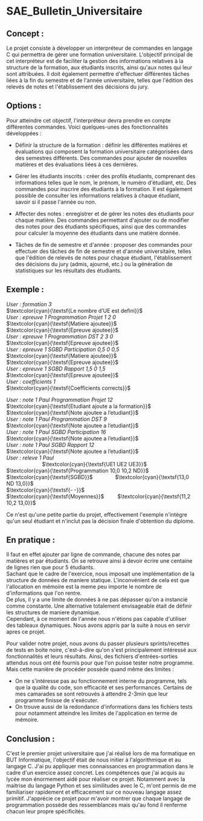 # SAE_Bulletin_Universitaire


Concept :
-

Le projet consiste à développer un interpréteur de commandes en langage C qui permettra de gérer une formation universitaire. 
L'objectif principal de cet interpréteur est de faciliter la gestion des informations relatives à la structure de la formation, aux étudiants inscrits, ainsi qu'aux notes qui leur sont attribuées. 
Il doit également permettre d'effectuer différentes tâches liées à la fin du semestre et de l'année universitaire, telles que l'édition des relevés de notes et l'établissement des décisions du jury.

Options :
-

Pour atteindre cet objectif, l'interpréteur devra prendre en compte différentes commandes. Voici quelques-unes des fonctionnalités développées :

- Définir la structure de la formation : définir les différentes matières et évaluations qui composent la formation universitaire catégorisées dans des semestres différents. Des commandes pour ajouter de nouvelles matières et des évaluations liées à ces dernières.

- Gérer les étudiants inscrits : créer des profils étudiants, comprenant des informations telles que le nom, le prénom, le numéro d'étudiant, etc. Des commandes pour inscrire des étudiants à la formation. Il est également possible de consulter les informations relatives à chaque étudiant, savoir si il passe l'année ou non.

- Affecter des notes : enregistrer et de gérer les notes des étudiants pour chaque matière. Des commandes permettant d'ajouter ou de modifier des notes pour des étudiants spécifiques, ainsi que des commandes pour calculer la moyenne des étudiants dans une matière donnée.

- Tâches de fin de semestre et d'année : proposer des commandes pour effectuer des tâches de fin de semestre et d'année universitaire, telles que l'édition de relevés de notes pour chaque étudiant, l'établissement des décisions du jury (admis, ajourné, etc.) ou la génération de statistiques sur les résultats des étudiants.



Exemple :
-
*User : formation 3*  
$\textcolor{cyan}{\textsf{Le nombre d’UE est defini}}$  
*User : epreuve 1 Programmation Projet 1 2 0*  
$\textcolor{cyan}{\textsf{Matiere ajoutee}}$  
$\textcolor{cyan}{\textsf{Epreuve ajoutee}}$  
*User : epreuve 1 Programmation DST 2 3 0*  
$\textcolor{cyan}{\textsf{Epreuve ajoutee}}$  
*User : epreuve 1 SGBD Participation 0,5 0 0,5*  
$\textcolor{cyan}{\textsf{Matiere ajoutee}}$  
$\textcolor{cyan}{\textsf{Epreuve ajoutee}}$  
*User : epreuve 1 SGBD Rapport 1,5 0 1,5*  
$\textcolor{cyan}{\textsf{Epreuve ajoutee}}$  
*User : coefficients 1*  
$\textcolor{cyan}{\textsf{Coefficients corrects}}$  

*User : note 1 Paul Programmation Projet 12*  
$\textcolor{cyan}{\textsf{Etudiant ajoute a la formation}}$  
$\textcolor{cyan}{\textsf{Note ajoutee a l’etudiant}}$  
*User : note 1 Paul Programmation DST 9*  
$\textcolor{cyan}{\textsf{Note ajoutee a l’etudiant}}$  
*User : note 1 Paul SGBD Participation 16*  
$\textcolor{cyan}{\textsf{Note ajoutee a l’etudiant}}$  
*User : note 1 Paul SGBD Rapport 12*  
$\textcolor{cyan}{\textsf{Note ajoutee a l’etudiant}}$  
*User : releve 1 Paul*  
&nbsp;&nbsp;&nbsp;&nbsp;&nbsp;&nbsp;&nbsp;&nbsp;&nbsp;&nbsp;&nbsp;&nbsp;&nbsp;&nbsp;&nbsp;&nbsp;&nbsp;&nbsp;&nbsp;&nbsp;&nbsp;&nbsp;&nbsp; $\textcolor{cyan}{\textsf{UE1 UE2 UE3}}$  
$\textcolor{cyan}{\textsf{Programmation 10,0 10,2 ND}}$  
$\textcolor{cyan}{\textsf{SGBD}}$ &nbsp;&nbsp;&nbsp;&nbsp;&nbsp;&nbsp;&nbsp;&nbsp;&nbsp;&nbsp;&nbsp;&nbsp;&nbsp; $\textcolor{cyan}{\textsf{13,0 ND 13,0}}$  
$\textcolor{cyan}{\textsf{- -}}$  
$\textcolor{cyan}{\textsf{Moyennes}}$ &nbsp;&nbsp;&nbsp;&nbsp;&nbsp;&nbsp;&nbsp; $\textcolor{cyan}{\textsf{11,2 10,2 13,0}}$  

Ce n'est qu'une petite partie du projet, effectivement l'exemple n'intègre qu'un seul étudiant et n'inclut pas la décision finale d'obtention du diplome.

En pratique :
-
Il faut en effet ajouter par ligne de commande, chacune des notes par matières et par étudiants. On se retrouve ainsi à devoir écrire une centaine de lignes rien que pour 5 étudiants.  
Sachant que le cadre de l'exercice, nous imposait une implémentation de la structure de données de maniere statique. 
L'inconvénient de cela est que l'allocation en mémoire est la meme peu importe le nombre de d'informations que l'on rentre.  
De plus, il y a une limite de données à ne pas dépasser qu'on a instancié comme constante. Une alternative totalement envisageable était de définir les structures de maniere dynamique.  
Cependant, à ce moment de l'année nous n'étions pas capable d'utiliser des tableaux dynamiques. Nous avons appris par la suite à nous en servir apres ce projet.

Pour valider notre projet, nous avons du passer plusieurs sprints/recettes de tests en boite noire, c'est-à-dire qu'on s'est principalement intéressé aux fonctionnalités et leurs résultats.
Ainsi, des fichiers d'entrées-sorties attendus nous ont été fournis pour que l'on puisse tester notre programme.  
Mais cette manière de procéder possède quand même des limites : 
- On ne s'intéresse pas au fonctionnement interne du programme, tels que la qualité du code, son efficacité et ses performances. Certains de mes camarades se sont retrouvés à attendre 2-3min que leur programme finisse de s'exécuter.
- On trouve aussi de la redondance d'informations dans les fichiers tests pour notamment atteindre les limites de l'application en terme de mémoire.
  
Conclusion :
-
C'est le premier projet universitaire que j'ai réalisé lors de ma formatique en BUT Informatique, l'objectif était de nous initier à l'algorithmique et au langage C.
J'ai pu appliquer mes connaissances en programmation dans le cadre d'un exercice assez concret. Les compétences que j'ai acquis au lycée mon énormement aidé pour réaliser ce projet.
Notamment avec la maitrise du langage Python et ses similitudes avec le C, m'ont permis de me familiariser rapidement et efficacement sur ce nouveau langage assez primitif.
J'apprécie ce projet pour m'avoir montrer que chaque langage de programmation possède des ressemblances mais qu'au fond il renferme chacun leur propre spécificités.
